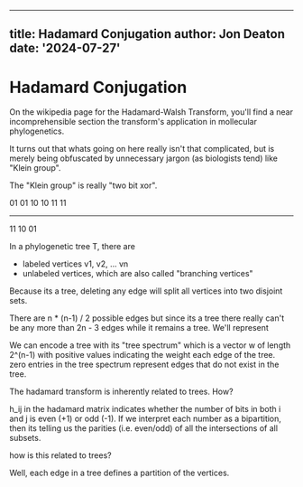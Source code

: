 
---
title: Hadamard Conjugation
author: Jon Deaton
date: '2024-07-27'
---

# Hadamard Conjugation

On the wikipedia page for the Hadamard-Walsh Transform, you'll find a near
incomprehensible section the transform's application in mollecular phylogenetics.


It turns out that whats going on here really isn't that complicated, but is merely being
obfuscated by unnecessary jargon (as biologists tend) like "Klein group".


The "Klein group" is really "two bit xor".

01 01 10
10 11 11
-- -- --
11 10 01



In a phylogenetic tree T, there are 

- labeled vertices v1, v2, ... vn
- unlabeled vertices, which are also called "branching vertices" 

Because its a tree, deleting any edge will split all vertices into two disjoint sets.

There are n * (n-1) / 2 possible edges but since its a tree there really can't be any
more than 2n - 3  edges while it remains a tree. We'll represent 

We can encode a tree with its "tree spectrum" which is a vector w of length 2^(n-1)
with positive values indicating the weight each edge of the tree. zero entries in the
tree spectrum represent edges that do not exist in the tree.



The hadamard transform is inherently related to trees. How?

h_ij in the hadamard matrix indicates whether the number of bits in both i and j is 
even (+1) or odd (-1). If we interpret each number as a bipartition, then its telling us
the parities (i.e. even/odd) of all the intersections of all subsets.

how is this related to trees?

Well, each edge in a tree defines a partition of the vertices.







